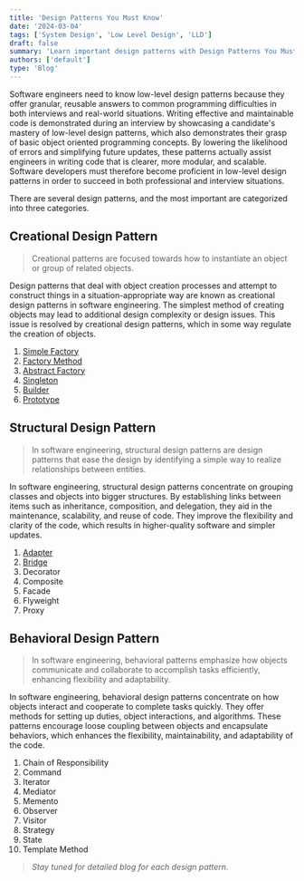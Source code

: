 ```yaml
---
title: 'Design Patterns You Must Know'
date: '2024-03-04'
tags: ['System Design', 'Low Level Design', 'LLD']
draft: false
summary: 'Learn important design patterns with Design Patterns You Must Know.'
authors: ['default']
type: 'Blog'
---
```


Software engineers need to know low-level design patterns because they offer granular, reusable answers to common programming difficulties in both interviews and real-world situations. Writing effective and maintainable code is demonstrated during an interview by showcasing a candidate's mastery of low-level design patterns, which also demonstrates their grasp of basic object oriented programming concepts. By lowering the likelihood of errors and simplifying future updates, these patterns actually assist engineers in writing code that is clearer, more modular, and scalable. Software developers must therefore become proficient in low-level design patterns in order to succeed in both professional and interview situations.

There are several design patterns, and the most important are categorized into three categories.

## Creational Design Pattern

> Creational patterns are focused towards how to instantiate an object or group of related objects.

Design patterns that deal with object creation processes and attempt to construct things in a situation-appropriate way are known as creational design patterns in software engineering. The simplest method of creating objects may lead to additional design complexity or design issues. This issue is resolved by creational design patterns, which in some way regulate the creation of objects.

1. [Simple Factory](/blog/low-level-design/creational/simple-factory)
2. [Factory Method](/blog/low-level-design/creational/factory-method-pattern)
3. [Abstract Factory](/blog/low-level-design/creational/abstract-factory)
4. [Singleton](/blog/low-level-design/creational/singleton-design-pattern)
5. [Builder](/blog/low-level-design/creational/builder-pattern)
6. [Prototype](/blog/low-level-design/creational/prototype-pattern)

## Structural Design Pattern

> In software engineering, structural design patterns are design patterns that ease the design by identifying a simple way to realize relationships between entities.

In software engineering, structural design patterns concentrate on grouping classes and objects into bigger structures. By establishing links between items such as inheritance, composition, and delegation, they aid in the maintenance, scalability, and reuse of code. They improve the flexibility and clarity of the code, which results in higher-quality software and simpler updates.

1. [Adapter](/blog/low-level-design/structural/adapter-pattern)
2. [Bridge](/blog/low-level-design/structural/bridge-pattern)
3. Decorator
4. Composite
5. Facade
6. Flyweight
7. Proxy

## Behavioral Design Pattern

> In software engineering, behavioral patterns emphasize how objects communicate and collaborate to accomplish tasks efficiently, enhancing flexibility and adaptability.

In software engineering, behavioral design patterns concentrate on how objects interact and cooperate to complete tasks quickly. They offer methods for setting up duties, object interactions, and algorithms. These patterns encourage loose coupling between objects and encapsulate behaviors, which enhances the flexibility, maintainability, and adaptability of the code.

1. Chain of Responsibility
2. Command
3. Iterator
4. Mediator
5. Memento
6. Observer
7. Visitor
8. Strategy
9. State
10. Template Method

> _Stay tuned for detailed blog for each design pattern._
